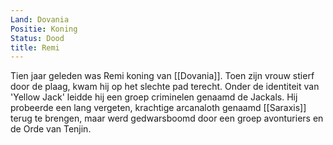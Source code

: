 ```yaml
---
Land: Dovania
Positie: Koning
Status: Dood
title: Remi
---
```


Tien jaar geleden was Remi koning van [[Dovania]]. Toen zijn vrouw stierf door de plaag, kwam hij op het slechte pad terecht. Onder de identiteit van 'Yellow Jack' leidde hij een groep criminelen genaamd de Jackals. Hij probeerde een lang vergeten, krachtige arcanaloth genaamd [[Saraxis]] terug te brengen, maar werd gedwarsboomd door een groep avonturiers en de Orde van Tenjin.